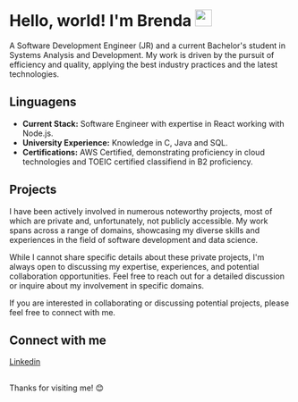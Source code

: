 # Hello, world! I'm Brenda  <img src="https://raw.githubusercontent.com/kaueMarques/kaueMarques/master/hi.gif" height="30px">
A Software Development Engineer (JR) and a current Bachelor's student in Systems Analysis and Development. My work is driven by the pursuit of efficiency and quality, applying the best industry practices and the latest technologies. 

## Linguagens 
* **Current Stack:** Software Engineer with expertise in React working with Node.js.
* **University Experience:** Knowledge in C, Java and SQL.
* **Certifications:** AWS Certified, demonstrating proficiency in cloud technologies and TOEIC certified classifiend in B2 proficiency.

## Projects
I have been actively involved in numerous noteworthy projects, most of which are private and, unfortunately, not publicly accessible. My work spans across a range of domains, showcasing my diverse skills and experiences in the field of software development and data science.

While I cannot share specific details about these private projects, I'm always open to discussing my expertise, experiences, and potential collaboration opportunities. Feel free to reach out for a detailed discussion or inquire about my involvement in specific domains.

If you are interested in collaborating or discussing potential projects, please feel free to connect with me.
         
## Connect with me
[Linkedin](https://www.linkedin.com/in/brendagaudencio/)

##
Thanks for visiting me! 😊

